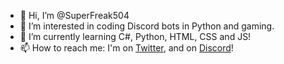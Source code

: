 - 👋 Hi, I’m @SuperFreak504
- 👀 I’m interested in coding Discord bots in Python and gaming.
- 🌱 I’m currently learning C#, Python, HTML, CSS and JS!
- 📫 How to reach me: I'm on [Twitter](https://www.twitter.com/SuperMarioFrea1), and on [Discord](https://discordapp.com/users/541970584121376768)!
